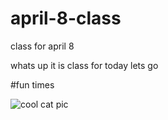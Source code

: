 # april-8-class
class for april 8


whats up it is class for today lets go

#fun times

![cool cat pic](cat.jpg)

